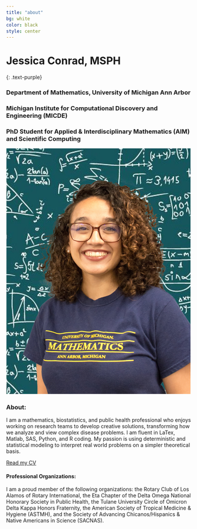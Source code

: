 ```yaml
---
title: "about"
bg: white
color: black
style: center 
---
```


# Jessica Conrad, MSPH
{: .text-purple}

### Department of Mathematics, University of Michigan Ann Arbor
### Michigan Institute for Computational Discovery and Engineering (MICDE)
### PhD Student for Applied & Interdisciplinary Mathematics (AIM) and Scientific Computing


<img src="./img/Conrad, Jessie_2021.jpg" alt="drawing" width="500"/>

### About:
I am a mathematics, biostatistics, and public health professional who enjoys working on research teams to develop creative solutions, transforming how we analyze and view complex disease problems. 
I am fluent in LaTex, Matlab, SAS, Python, and R coding. 
My passion is using deterministic and statistical modeling to interpret real world problems on a simpler theoretical basis.

[Read my CV](./pdf/Conrad_LongCV_2021.pdf)

#### Professional Organizations:
I am a proud member of the following organizations: the Rotary Club of Los Alamos of Rotary International, the Eta Chapter of the Delta Omega National Honorary Society in Public Health, the Tulane University Circle of Omicron Delta Kappa Honors Fraternity, the American Society of Tropical Medicine & Hygiene (ASTMH), and the Society of Advancing Chicanos/Hispanics & Native Americans in Science (SACNAS).


